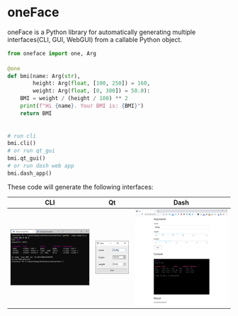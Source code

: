 # oneFace

oneFace is a Python library for automatically generating multiple interfaces(CLI, GUI, WebGUI) from a callable Python object.

```Python
from oneface import one, Arg

@one
def bmi(name: Arg(str),
        height: Arg(float, [100, 250]) = 160,
        weight: Arg(float, [0, 300]) = 50.0):
    BMI = weight / (height / 100) ** 2
    print(f"Hi {name}. Your BMI is: {BMI}")
    return BMI


# run cli
bmi.cli()
# or run qt_gui
bmi.qt_gui()
# or run dash web app
bmi.dash_app()
```

These code will generate the following interfaces:

|  CLI | Qt | Dash |
| ---- | -- | ---- |
| ![CLI](imgs/bmi_cli.png) | ![Qt](imgs/bmi_qt.png) | ![Dash](imgs/bmi_dash.png) |